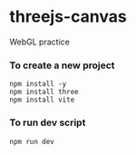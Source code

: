 # threejs-canvas
WebGL practice


### To create a new project
```
npm install -y
npm install three
npm install vite
```

### To run dev script
```
npm run dev
```